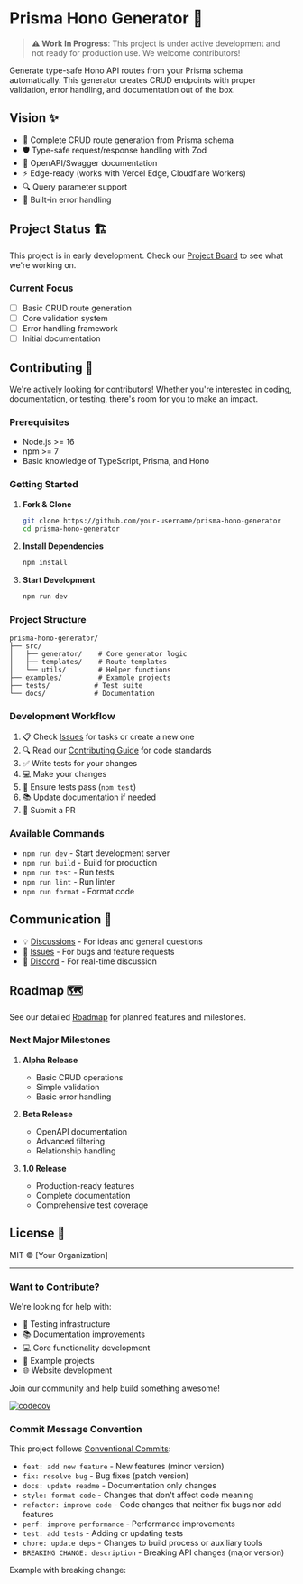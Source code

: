 # Prisma Hono Generator 🚀

> **⚠️ Work In Progress**: This project is under active development and not ready for production use. We welcome contributors!

Generate type-safe Hono API routes from your Prisma schema automatically. This generator creates CRUD endpoints with proper validation, error handling, and documentation out of the box.

## Vision ✨

- 🔄 Complete CRUD route generation from Prisma schema
- 🛡️ Type-safe request/response handling with Zod
- 📝 OpenAPI/Swagger documentation
- ⚡ Edge-ready (works with Vercel Edge, Cloudflare Workers)
- 🔍 Query parameter support
- 🚨 Built-in error handling

## Project Status 🏗️

This project is in early development. Check our [Project Board](link-to-project-board) to see what we're working on.

### Current Focus

- [ ] Basic CRUD route generation
- [ ] Core validation system
- [ ] Error handling framework
- [ ] Initial documentation

## Contributing 🤝

We're actively looking for contributors! Whether you're interested in coding, documentation, or testing, there's room for you to make an impact.

### Prerequisites

- Node.js >= 16
- npm >= 7
- Basic knowledge of TypeScript, Prisma, and Hono

### Getting Started

1. **Fork & Clone**
   ```bash
   git clone https://github.com/your-username/prisma-hono-generator
   cd prisma-hono-generator
   ```

2. **Install Dependencies**
   ```bash
   npm install
   ```

3. **Start Development**
   ```bash
   npm run dev
   ```

### Project Structure

```
prisma-hono-generator/
├── src/
│   ├── generator/    # Core generator logic
│   ├── templates/    # Route templates
│   └── utils/        # Helper functions
├── examples/         # Example projects
├── tests/           # Test suite
└── docs/            # Documentation
```

### Development Workflow

1. 📋 Check [Issues](link-to-issues) for tasks or create a new one
2. 🔍 Read our [Contributing Guide](link-to-contributing) for code standards
3. ✅ Write tests for your changes
4. 💻 Make your changes
5. 🧪 Ensure tests pass (`npm test`)
6. 📚 Update documentation if needed
7. 🚀 Submit a PR

### Available Commands

- `npm run dev` - Start development server
- `npm run build` - Build for production
- `npm run test` - Run tests
- `npm run lint` - Run linter
- `npm run format` - Format code

## Communication 💬

- 💡 [Discussions](link-to-discussions) - For ideas and general questions
- 🐛 [Issues](link-to-issues) - For bugs and feature requests
- 💬 [Discord](link-to-discord) - For real-time discussion

## Roadmap 🗺️

See our detailed [Roadmap](link-to-roadmap) for planned features and milestones.

### Next Major Milestones

1. **Alpha Release**
   - Basic CRUD operations
   - Simple validation
   - Basic error handling

2. **Beta Release**
   - OpenAPI documentation
   - Advanced filtering
   - Relationship handling

3. **1.0 Release**
   - Production-ready features
   - Complete documentation
   - Comprehensive test coverage

## License 📄

MIT © [Your Organization]

---

### Want to Contribute? 

We're looking for help with:

- 🧪 Testing infrastructure
- 📚 Documentation improvements
- 💻 Core functionality development
- 🎨 Example projects
- 🌐 Website development

Join our community and help build something awesome! 

[![codecov](https://codecov.io/gh/USERNAME/REPOSITORY/branch/main/graph/badge.svg)](https://codecov.io/gh/USERNAME/REPOSITORY)

### Commit Message Convention

This project follows [Conventional Commits](https://www.conventionalcommits.org/):

- `feat: add new feature` - New features (minor version)
- `fix: resolve bug` - Bug fixes (patch version)
- `docs: update readme` - Documentation only changes
- `style: format code` - Changes that don't affect code meaning
- `refactor: improve code` - Code changes that neither fix bugs nor add features
- `perf: improve performance` - Performance improvements
- `test: add tests` - Adding or updating tests
- `chore: update deps` - Changes to build process or auxiliary tools
- `BREAKING CHANGE: description` - Breaking API changes (major version)

Example with breaking change: